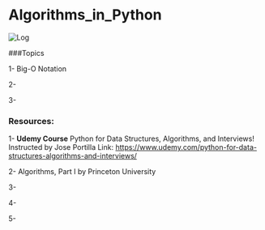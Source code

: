 # Algorithms_in_Python

![Log](http://www.jamisbuck.org/presentations/rubyconf2011/images/gospel-of-algorithms.png)


###Topics 

1- Big-O Notation


2-


3-





### Resources:

1- __Udemy Course__ Python for Data Structures, Algorithms, and Interviews! Instructed by Jose Portilla 
Link: https://www.udemy.com/python-for-data-structures-algorithms-and-interviews/

2- Algorithms, Part I by Princeton University

3-


4-


5-
